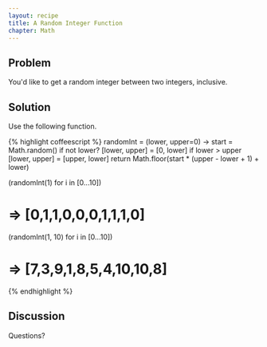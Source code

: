 ```yaml
---
layout: recipe
title: A Random Integer Function
chapter: Math
---
```

## Problem

You'd like to get a random integer between two integers, inclusive.

## Solution

Use the following function.

{% highlight coffeescript %}
randomInt = (lower, upper=0) ->
  start = Math.random()
  if not lower?
    [lower, upper] = [0, lower]
  if lower > upper
    [lower, upper] = [upper, lower]
  return Math.floor(start * (upper - lower + 1) + lower)

(randomInt(1) for i in [0...10])
# => [0,1,1,0,0,0,1,1,1,0]

(randomInt(1, 10) for i in [0...10])
# => [7,3,9,1,8,5,4,10,10,8]
{% endhighlight %}

## Discussion

Questions?
